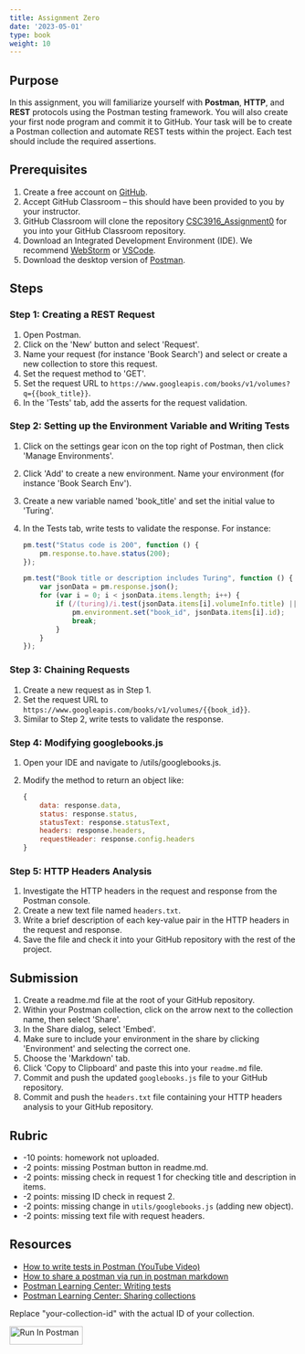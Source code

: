 ```yaml
---
title: Assignment Zero
date: '2023-05-01'
type: book
weight: 10
---
```


## Purpose

In this assignment, you will familiarize yourself with **Postman**, **HTTP**, and **REST** protocols using the Postman testing framework. You will also create your first node program and commit it to GitHub. Your task will be to create a Postman collection and automate REST tests within the project. Each test should include the required assertions.

## Prerequisites

1. Create a free account on [GitHub](https://github.com/).
2. Accept GitHub Classroom – this should have been provided to you by your instructor.
3. GitHub Classroom will clone the repository [CSC3916_Assignment0](https://github.com/AliceNN-ucdenver/CSC3916_Assignment0) for you into your GitHub Classroom repository.
4. Download an Integrated Development Environment (IDE). We recommend [WebStorm](https://www.jetbrains.com/webstorm/) or [VSCode](https://code.visualstudio.com/).
5. Download the desktop version of [Postman](https://www.postman.com/downloads/).

## Steps

### Step 1: Creating a REST Request

1. Open Postman.
2. Click on the 'New' button and select 'Request'.
3. Name your request (for instance 'Book Search') and select or create a new collection to store this request.
4. Set the request method to 'GET'.
5. Set the request URL to `https://www.googleapis.com/books/v1/volumes?q={{book_title}}`.
6. In the 'Tests' tab, add the asserts for the request validation.

### Step 2: Setting up the Environment Variable and Writing Tests

1. Click on the settings gear icon on the top right of Postman, then click 'Manage Environments'.
2. Click 'Add' to create a new environment. Name your environment (for instance 'Book Search Env').
3. Create a new variable named 'book_title' and set the initial value to 'Turing'.
4. In the Tests tab, write tests to validate the response. For instance:

    ```javascript
    pm.test("Status code is 200", function () {
        pm.response.to.have.status(200);
    });

    pm.test("Book title or description includes Turing", function () {
        var jsonData = pm.response.json();
        for (var i = 0; i < jsonData.items.length; i++) {
            if (/(turing)/i.test(jsonData.items[i].volumeInfo.title) || /(turing)/i.test(jsonData.items[i].volumeInfo.description)) {
                pm.environment.set("book_id", jsonData.items[i].id);
                break;
            }
        }
    });
    ```

### Step 3: Chaining Requests

1. Create a new request as in Step 1.
2. Set the request URL to `https://www.googleapis.com/books/v1/volumes/{{book_id}}`.
3. Similar to Step 2, write tests to validate the response.

### Step 4: Modifying googlebooks.js

1. Open your IDE and navigate to /utils/googlebooks.js.
2. Modify the method to return an object like:

    ```javascript
    {
        data: response.data, 
        status: response.status, 
        statusText: response.statusText, 
        headers: response.headers,
        requestHeader: response.config.headers
    }
    ```

### Step 5: HTTP Headers Analysis

1. Investigate the HTTP headers in the request and response from the Postman console.
2. Create a new text file named `headers.txt`.
3. Write a brief description of each key-value pair in the HTTP headers in the request and response.
4. Save the file and check it into your GitHub repository with the rest of the project.

## Submission

1. Create a readme.md file at the root of your GitHub repository.
2. Within your Postman collection, click on the arrow next to the collection name, then select 'Share'.
3. In the Share dialog, select 'Embed'.
4. Make sure to include your environment in the share by clicking 'Environment' and selecting the correct one.
5. Choose the 'Markdown' tab.
6. Click 'Copy to Clipboard' and paste this into your `readme.md` file.
7. Commit and push the updated `googlebooks.js` file to your GitHub repository.
8. Commit and push the `headers.txt` file containing your HTTP headers analysis to your GitHub repository.

## Rubric

- -10 points: homework not uploaded.
- -2 points: missing Postman button in readme.md.
- -2 points: missing check in request 1 for checking title and description in items.
- -2 points: missing ID check in request 2.
- -2 points: missing change in `utils/googlebooks.js` (adding new object).
- -2 points: missing text file with request headers.

## Resources

- [How to write tests in Postman (YouTube Video)](https://www.youtube.com/watch?v=ycbil-gaoS8)
- [How to share a postman via run in postman markdown](https://www.youtube.com/watch?v=b9VlFDlwKvI)
- [Postman Learning Center: Writing tests](https://learning.postman.com/docs/writing-scripts/test-scripts/)
- [Postman Learning Center: Sharing collections](https://learning.postman.com/docs/collaborating-in-postman/sharing/)

Replace "your-collection-id" with the actual ID of your collection.

[<img src="https://run.pstmn.io/button.svg" alt="Run In Postman" style="width: 128px; height: 32px;">](https://app.getpostman.com/run-collection/35315-b8f9105a-6dd8-487f-b4e0-d9b5ea266fc0?action=collection%2Ffork&source=rip_markdown&collection-url=entityId%3D35315-b8f9105a-6dd8-487f-b4e0-d9b5ea266fc0%26entityType%3Dcollection%26workspaceId%3D2d442583-1300-4d30-9dc5-f0bb7115cc91)

